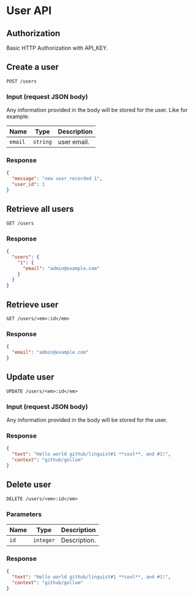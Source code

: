 # User API

## Authorization

Basic HTTP Authorization with API_KEY.

## Create a user

    POST /users

### Input (request JSON body)

Any information provided in the body will be stored for the user. Like for example:

Name | Type | Description
-----|------|--------------
`email`|`string` | user email.

### Response

``` json
{
  "message": "new user recorded 1",
  "user_id": 1
}
```

## Retrieve all users

    GET /users

### Response

``` json
{
  "users": {
    "1": {
      "email": "admin@example.com"
    }
  }
}
```

## Retrieve user

    GET /users/<em>:id</em>

### Response

``` json
{
  "email": "admin@example.com"
}
```

## Update user

    UPDATE /users/<em>:id</em>

### Input (request JSON body)

Any information provided in the body will be stored for the user.

### Response

``` json
{
  "text": "Hello world github/linguist#1 **cool**, and #1!",
  "context": "github/gollum"
}
```

## Delete user

    DELETE /users/<em>:id</em>

### Parameters

Name | Type | Description
-----|------|--------------
`id`|`integer` | Description.

### Response

``` json
{
  "text": "Hello world github/linguist#1 **cool**, and #1!",
  "context": "github/gollum"
}
```
